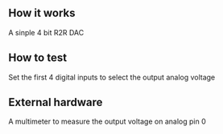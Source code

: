 <!---

This file is used to generate your project datasheet. Please fill in the information below and delete any unused
sections.

You can also include images in this folder and reference them in the markdown. Each image must be less than
512 kb in size, and the combined size of all images must be less than 1 MB.
-->

## How it works

A sinple 4 bit R2R DAC

## How to test

Set the first 4 digital inputs to select the output analog voltage

## External hardware

A multimeter to measure the output voltage on analog pin 0
